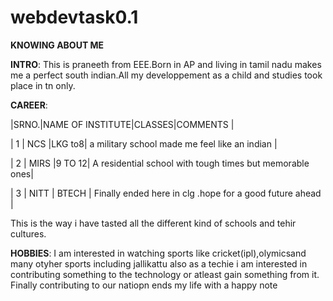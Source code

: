 # webdevtask0.1
**KNOWING ABOUT ME**

**INTRO**: This is praneeth from EEE.Born in AP and living in tamil nadu makes me a perfect south indian.All my developpement as a child and studies took place in tn only.

**CAREER**: 

|SRNO.|NAME OF INSTITUTE|CLASSES|COMMENTS |

| 1   | NCS  |LKG to8| a military school made me feel like an indian |

| 2   | MIRS |9 TO 12| A residential school with tough times but memorable ones|

| 3   | NITT | BTECH | Finally ended here in clg .hope for a good future ahead |

This is the way i have tasted all the different kind of schools and tehir cultures.

**HOBBIES**: I am interested in watching sports like cricket(ipl),olymicsand many otyher sports including jallikattu also as a techie i am interested in contributing something to the technology or atleast gain something from it. Finally contributing to our natiopn ends my life with a happy note
